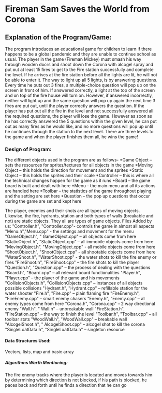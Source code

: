 # Fireman Sam Saves the World from Corona
## Explanation of the Program/Game:
The program introduces an educational game for children to learn if there happens to be a global pandemic and they are unable to continue school as usual. The player in the game (Fireman Mickey) must smash his way through wooden doors and shoot down the Corona with alcogel spray and put out at least 15 fires to get to the Fire station successfully and complete the level. If he arrives at the fire station before all the lights are lit, he will not be able to enter it. The way to light up all 5 lights, is by answering questions. Every time he puts out 3 fires, a multiple-choice question will pop up on the screen in front of him. If answered correctly, a light at the top of the screen and on top of the fire house will turn on. However, if answered incorrectly, neither will light up and the same question will pop up again the next time 3 fires are put out, until the player correctly answers the question. If the player has put out all the fire in the level and not successfully answered all the required questions, the player will lose the game. However as soon as he has correctly answered the 5 questions within the given level, he can put out as many fires as he would like, and no more questions will pop up until he continues through the station to the next level. There are three levels to the game and when the player finishes them all, he wins the game!
### Design of Program:
The different objects used in the program are as follows-
	*Game Object – sets the resources for sprites/textures for all objects in the game
	*Moving Object – this holds the direction for movement and the sprites
	*Static Object – this holds the sprites and their scale
	*Controller – this is where all the technical changes happen for the game as it runs
	*Board – the game board is built and dealt with here
	*Menu – the main menu and all its actions are handled here
	*Toolbar – the statistics of the game throughout playing and the setting are set here
	*Question – the pop up questions that occur during the game are set and kept here

The player, enemies and their shots are all types of moving objects. Likewise, the fire, hydrants, station and both types of walls (breakable and not) are static objects. They all are types of game objects.
Files Added by us:
"Controller.h", "Controller.cpp"- controls the game in almost all aspects
"Menu.h","Menu.cpp" - the settings and movement for the menu
"GameObject.h", " GameObject.cpp" – all objects come from here
"StaticObject.h", "StaticObject.cpp" – all immobile objects come from here
"MovingObject.h", "MovingObject.cpp" - all mobile objects come from here
"ShootObject.h", "ShootObject.cpp" - all shootable objects come from here
"WaterShoot.h", "WaterShoot.cpp"  - the water shots to kill the fire enemy or fires
"FireShoot.h", "FireShoot.cpp" – the fire shots to kill the player
"Question.h", "Question.cpp" – the process of dealing with the questions
"Board.h", "Board.cpp" – all relevant board functionalities
"Player.h", "Player.cpp" – the player of the game and his movements
"CollisionObjects.h", "CollisionObjects.cpp" – instances of all objects possible collisions
"Hydrant.h", "Hydrant.cpp" – refillable station for the water shooter
"Fire.h", "Fire.cpp" – plain flaming fire
"FireEnemy.h", "FireEnemy.cpp" – smart enemy chasers
"Enemy.h", "Enemy.cpp" – all enemy types come from here
"Corona.h", "Corona.cpp" – 2 way directional enemy
"Wall.h", " Wall.h" – unbreakable wall
"FireStation.h", "FireStation.cpp" – the way to finish the level 
"Toolbar.h", "Toolbar.cpp" – all toolbar stats
"WoodWall.h", "WoodWall.cpp" – breakable wall
"AlcogelShoot.h", " AlcogelShoot.cpp" – alcogel shot to kill the corona
"SingleLoatData.h", "SingleLoatData.h" – singleton resource
#### Data Structures Used:
Vectors, lists, map and basic array
##### Algorithms Worth Mentioning:
The fire enemy tracks where the player is located and moves towards him by determining which direction is not blocked, if his path is blocked, he paces back and forth until he finds a direction that he can go
